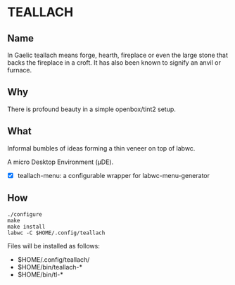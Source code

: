 # TEALLACH

## Name

In Gaelic teallach means forge, hearth, fireplace or even the large stone that
backs the fireplace in a croft. It has also been known to signify an anvil or
furnace.

## Why

There is profound beauty in a simple openbox/tint2 setup.

## What

Informal bumbles of ideas forming a thin veneer on top of labwc.

A micro Desktop Environment (µDE).

- [x] teallach-menu: a configurable wrapper for labwc-menu-generator

## How

    ./configure
	make
	make install
    labwc -C $HOME/.config/teallach   

Files will be installed as follows:

- $HOME/.config/teallach/
- $HOME/bin/teallach-*
- $HOME/bin/tl-*


